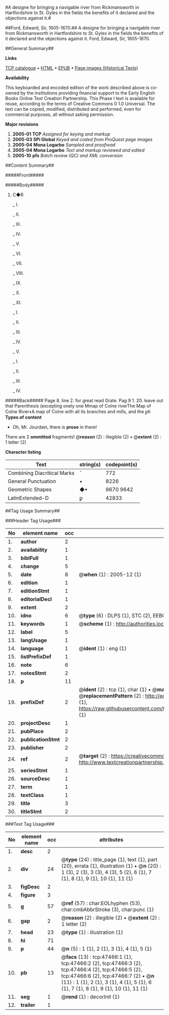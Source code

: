 #A designe for bringing a navigable river from Rickmansworth in Hartfordshire to St. Gyles in the fields the benefits of it declared and the objections against it.#

##Ford, Edward, Sir, 1605-1670.##
A designe for bringing a navigable river from Rickmansworth in Hartfordshire to St. Gyles in the fields the benefits of it declared and the objections against it.
Ford, Edward, Sir, 1605-1670.

##General Summary##

**Links**

[TCP catalogue](http://www.ota.ox.ac.uk/tcp/)  • 
[HTML](http://tei.it.ox.ac.uk/tcp/Texts-HTML/free/A39/A39937.html)  • 
[EPUB](http://tei.it.ox.ac.uk/tcp/Texts-EPUB/free/A39/A39937.epub) • 
[Page images (Historical Texts)](https://data.historicaltexts.jisc.ac.uk/view?pubId=eebo-11323686e&pageId=eebo-11323686e-47466-1)

**Availability**

This keyboarded and encoded edition of the
	       work described above is co-owned by the institutions
	       providing financial support to the Early English Books
	       Online Text Creation Partnership. This Phase I text is
	       available for reuse, according to the terms of Creative
	       Commons 0 1.0 Universal. The text can be copied,
	       modified, distributed and performed, even for
	       commercial purposes, all without asking permission.

**Major revisions**

1. __2005-01__ __TCP__ *Assigned for keying and markup*
1. __2005-03__ __SPi Global__ *Keyed and coded from ProQuest page images*
1. __2005-04__ __Mona Logarbo__ *Sampled and proofread*
1. __2005-04__ __Mona Logarbo__ *Text and markup reviewed and edited*
1. __2005-10__ __pfs__ *Batch review (QC) and XML conversion*

##Content Summary##

#####Front#####

#####Body#####

1. C◆R

    _ I.

    _ II.

    _ III.

    _ IV.

    _ V.

    _ VI.

    _ VII.

    _ VIII.

    _ IX.

    _ X.

    _ XI.

    _ I.

    _ II.

    _ III.

    _ IV.

    _ V.

    _ I.

    _ II.

    _ III.

    _ IV.

#####Back#####
Page 8. line 2. for great read Grate. Pag 9 1. 20. leave out that Parenthesis (excepting onely one Mmap of Colne riverThe Map of Colne River▪A map of Colne with all its branches and mills, and the ꝑti
**Types of content**

  * Oh, Mr. Jourdain, there is **prose** in there!

There are 2 **ommitted** fragments! 
 @__reason__ (2) : illegible (2)  •  @__extent__ (2) : 1 letter (2)

**Character listing**


|Text|string(s)|codepoint(s)|
|---|---|---|
|Combining             Diacritical Marks|̄|772|
|General Punctuation|•|8226|
|Geometric Shapes|◆▪|9670 9642|
|LatinExtended-D|ꝑ|42833|

##Tag Usage Summary##

###Header Tag Usage###

|No|element name|occ|attributes|
|---|---|---|---|
|1.|__author__|2||
|2.|__availability__|1||
|3.|__biblFull__|1||
|4.|__change__|5||
|5.|__date__|8| @__when__ (1) : 2005-12 (1)|
|6.|__edition__|1||
|7.|__editionStmt__|1||
|8.|__editorialDecl__|1||
|9.|__extent__|2||
|10.|__idno__|6| @__type__ (6) : DLPS (1), STC (2), EEBO-CITATION (1), OCLC (1), VID (1)|
|11.|__keywords__|1| @__scheme__ (1) : http://authorities.loc.gov/ (1)|
|12.|__label__|5||
|13.|__langUsage__|1||
|14.|__language__|1| @__ident__ (1) : eng (1)|
|15.|__listPrefixDef__|1||
|16.|__note__|6||
|17.|__notesStmt__|2||
|18.|__p__|11||
|19.|__prefixDef__|2| @__ident__ (2) : tcp (1), char (1)  •  @__matchPattern__ (2) : ([0-9\-]+):([0-9IVX]+) (1), (.+) (1)  •  @__replacementPattern__ (2) : http://eebo.chadwyck.com/downloadtiff?vid=$1&page=$2 (1), https://raw.githubusercontent.com/textcreationpartnership/Texts/master/tcpchars.xml#$1 (1)|
|20.|__projectDesc__|1||
|21.|__pubPlace__|2||
|22.|__publicationStmt__|2||
|23.|__publisher__|2||
|24.|__ref__|2| @__target__ (2) : https://creativecommons.org/publicdomain/zero/1.0/ (1), http://www.textcreationpartnership.org/docs/. (1)|
|25.|__seriesStmt__|1||
|26.|__sourceDesc__|1||
|27.|__term__|1||
|28.|__textClass__|1||
|29.|__title__|3||
|30.|__titleStmt__|2||


###Text Tag Usage###

|No|element name|occ|attributes|
|---|---|---|---|
|1.|__desc__|2||
|2.|__div__|24| @__type__ (24) : title_page (1), text (1), part (20), errata (1), illustration (1)  •  @__n__ (20) : 1 (3), 2 (3), 3 (3), 4 (3), 5 (2), 6 (1), 7 (1), 8 (1), 9 (1), 10 (1), 11 (1)|
|3.|__figDesc__|2||
|4.|__figure__|3||
|5.|__g__|57| @__ref__ (57) : char:EOLhyphen (53), char:cmbAbbrStroke (3), char:punc (1)|
|6.|__gap__|2| @__reason__ (2) : illegible (2)  •  @__extent__ (2) : 1 letter (2)|
|7.|__head__|23| @__type__ (1) : illustration (1)|
|8.|__hi__|71||
|9.|__p__|44| @__n__ (5) : 1 (1), 2 (1), 3 (1), 4 (1), 5 (1)|
|10.|__pb__|13| @__facs__ (13) : tcp:47466:1 (1), tcp:47466:2 (2), tcp:47466:3 (2), tcp:47466:4 (2), tcp:47466:5 (2), tcp:47466:6 (2), tcp:47466:7 (2)  •  @__n__ (11) : 1 (1), 2 (1), 3 (1), 4 (1), 5 (1), 6 (1), 7 (1), 8 (1), 9 (1), 10 (1), 11 (1)|
|11.|__seg__|1| @__rend__ (1) : decorInit (1)|
|12.|__trailer__|1||
